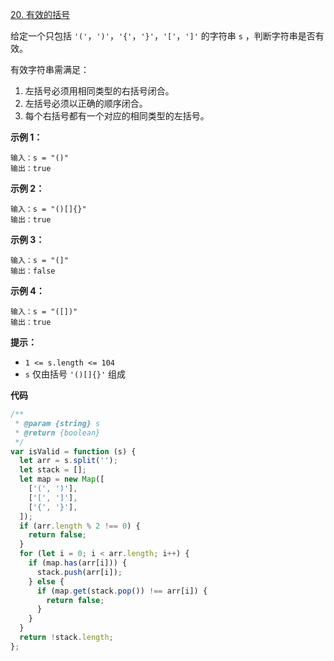 [20. 有效的括号](https://leetcode.cn/problems/valid-parentheses/)

给定一个只包括 `'('`，`')'`，`'{'`，`'}'`，`'['`，`']'` 的字符串 `s` ，判断字符串是否有效。

有效字符串需满足：

1. 左括号必须用相同类型的右括号闭合。
2. 左括号必须以正确的顺序闭合。
3. 每个右括号都有一个对应的相同类型的左括号。

**示例 1：**

```
输入：s = "()"
输出：true
```

**示例 2：**

```
输入：s = "()[]{}"
输出：true
```

**示例 3：**

```
输入：s = "(]"
输出：false
```

**示例 4：**

```
输入：s = "([])"
输出：true
```

**提示：**

- `1 <= s.length <= 104`
- `s` 仅由括号 `'()[]{}'` 组成

**代码**

```js
/**
 * @param {string} s
 * @return {boolean}
 */
var isValid = function (s) {
  let arr = s.split('');
  let stack = [];
  let map = new Map([
    ['(', ')'],
    ['[', ']'],
    ['{', '}'],
  ]);
  if (arr.length % 2 !== 0) {
    return false;
  }
  for (let i = 0; i < arr.length; i++) {
    if (map.has(arr[i])) {
      stack.push(arr[i]);
    } else {
      if (map.get(stack.pop()) !== arr[i]) {
        return false;
      }
    }
  }
  return !stack.length;
};
```
